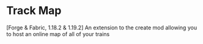 # Track Map
[Forge & Fabric, 1.18.2 & 1.19.2] An extension to the create mod allowing you to host an online map of all of your trains
